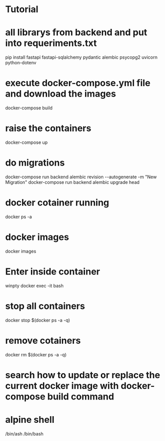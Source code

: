 # Tutorial

# all librarys from backend and put into requeriments.txt
pip install fastapi fastapi-sqlalchemy pydantic alembic psycopg2 uvicorn python-dotenv

# execute docker-compose.yml file and download the images 
docker-compose build
# raise the containers
docker-compose up

# do migrations 
docker-compose run backend alembic revision --autogenerate -m "New Migration"
docker-compose run backend alembic upgrade head


# docker cotainer running 
docker ps -a
# docker images
docker images
# Enter inside container
winpty docker exec -it <docker-image-id> bash
# stop all containers
docker stop $(docker ps -a -q)
# remove cotainers
docker rm $(docker ps -a -q)

# search how to update or replace the current docker image with docker-compose build command

# alpine shell 
/bin/ash
/bin/bash